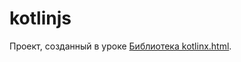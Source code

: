 # kotlinjs

Проект, созданный в уроке [Библиотека kotlinx.html](https://stepik.org/lesson/305725/step/1?unit=287734).
